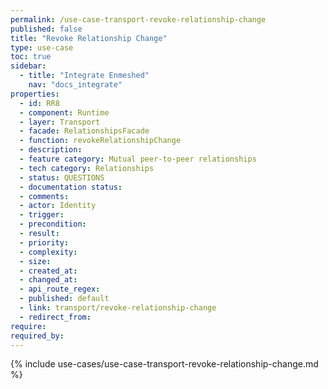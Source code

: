 ```yaml
---
permalink: /use-case-transport-revoke-relationship-change
published: false
title: "Revoke Relationship Change"
type: use-case
toc: true
sidebar:
  - title: "Integrate Enmeshed"
    nav: "docs_integrate"
properties:
  - id: RR8
  - component: Runtime
  - layer: Transport
  - facade: RelationshipsFacade
  - function: revokeRelationshipChange
  - description:
  - feature category: Mutual peer-to-peer relationships
  - tech category: Relationships
  - status: QUESTIONS
  - documentation status:
  - comments:
  - actor: Identity
  - trigger:
  - precondition:
  - result:
  - priority:
  - complexity:
  - size:
  - created_at:
  - changed_at:
  - api_route_regex:
  - published: default
  - link: transport/revoke-relationship-change
  - redirect_from:
require:
required_by:
---
```


{% include use-cases/use-case-transport-revoke-relationship-change.md %}
